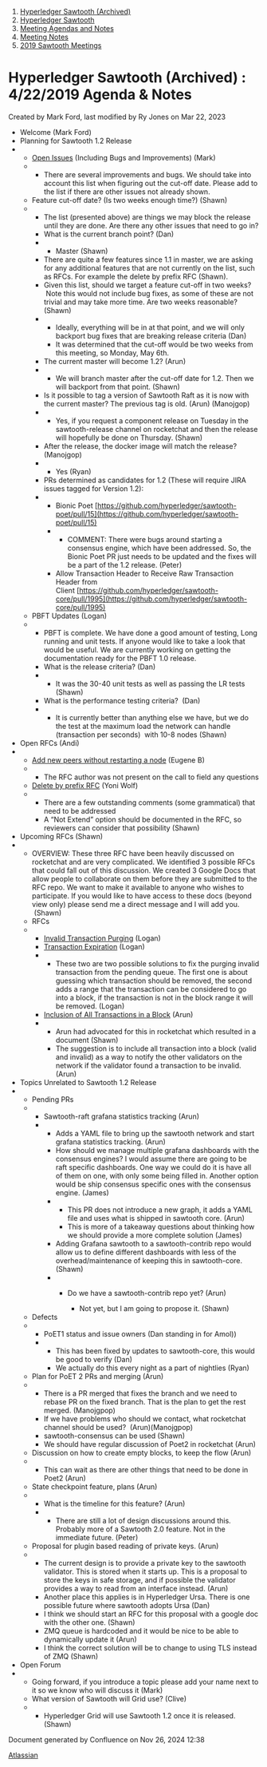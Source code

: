 1. [Hyperledger Sawtooth (Archived)](index.html)
2. [Hyperledger Sawtooth](Hyperledger-Sawtooth_20152342.html)
3. [Meeting Agendas and Notes](Meeting-Agendas-and-Notes_20154206.html)
4. [Meeting Notes](Meeting-Notes_20156244.html)
5. [2019 Sawtooth Meetings](2019-Sawtooth-Meetings_20156267.html)

# Hyperledger Sawtooth (Archived) : 4/22/2019 Agenda &amp; Notes

Created by Mark Ford, last modified by Ry Jones on Mar 22, 2023

- Welcome (Mark Ford)
- Planning for Sawtooth 1.2 Release
- - [Open Issues](https://jira.hyperledger.org/secure/RapidBoard.jspa?rapidView=3&projectKey=STL&view=planning.nodetail&selectedIssue=STL-1502&versions=visible&selectedVersion=11710) (Including Bugs and Improvements) (Mark)
  - - There are several improvements and bugs. We should take into account this list when figuring out the cut-off date. Please add to the list if there are other issues not already shown.
  - Feature cut-off date? (Is two weeks enough time?) (Shawn)
  - - The list (presented above) are things we may block the release until they are done. Are there any other issues that need to go in?
    - What is the current branch point? (Dan)
    - - Master (Shawn)
    - There are quite a few features since 1.1 in master, we are asking for any additional features that are not currently on the list, such as RFCs. For example the delete by prefix RFC (Shawn).
    - Given this list, should we target a feature cut-off in two weeks?  Note this would not include bug fixes, as some of these are not trivial and may take more time. Are two weeks reasonable? (Shawn)
    - - Ideally, everything will be in at that point, and we will only backport bug fixes that are breaking release criteria (Dan)
      - It was determined that the cut-off would be two weeks from this meeting, so Monday, May 6th.
    - The current master will become 1.2? (Arun)
    - - We will branch master after the cut-off date for 1.2. Then we will backport from that point. (Shawn)
    - Is it possible to tag a version of Sawtooth Raft as it is now with the current master? The previous tag is old. (Arun) (Manojgop)
    - - Yes, if you request a component release on Tuesday in the sawtooth-release channel on rocketchat and then the release will hopefully be done on Thursday. (Shawn)
    - After the release, the docker image will match the release? (Manojgop)
    - - Yes (Ryan)
    - PRs determined as candidates for 1.2 (These will require JIRA issues tagged for Version 1.2):
    - - Bionic Poet [https://github.com/hyperledger/sawtooth-poet/pull/15](https://github.com/hyperledger/sawtooth-poet/pull/15)
      - - COMMENT: There were bugs around starting a consensus engine, which have been addressed. So, the Bionic Poet PR just needs to be updated and the fixes will be a part of the 1.2 release. (Peter)
      - Allow Transaction Header to Receive Raw Transaction Header from Client [https://github.com/hyperledger/sawtooth-core/pull/1995](https://github.com/hyperledger/sawtooth-core/pull/1995)
  - PBFT Updates (Logan)
  - - PBFT is complete. We have done a good amount of testing, Long running and unit tests. If anyone would like to take a look that would be useful. We are currently working on getting the documentation ready for the PBFT 1.0 release.
    - What is the release criteria? (Dan)
    - - It was the 30-40 unit tests as well as passing the LR tests (Shawn)
    - What is the performance testing criteria?  (Dan)
    - - It is currently better than anything else we have, but we do the test at the maximum load the network can handle (transaction per seconds)  with 10-8 nodes (Shawn)
- Open RFCs (Andi)
- - [Add new peers without restarting a node](https://github.com/hyperledger/sawtooth-rfcs/pull/32) (Eugene B)
  - - The RFC author was not present on the call to field any questions
  - [Delete by prefix RFC](https://github.com/hyperledger/sawtooth-rfcs/pull/39) (Yoni Wolf)
  - - There are a few outstanding comments (some grammatical) that need to be addressed
    - A “Not Extend” option should be documented in the RFC, so reviewers can consider that possibility (Shawn)
- Upcoming RFCs (Shawn)
- - OVERVIEW: These three RFC have been heavily discussed on rocketchat and are very complicated. We identified 3 possible RFCs that could fall out of this discussion. We created 3 Google Docs that allow people to collaborate on them before they are submitted to the RFC repo. We want to make it available to anyone who wishes to participate. If you would like to have access to these docs (beyond view only) please send me a direct message and I will add you.  (Shawn)
  - RFCs
  - - [Invalid Transaction Purging](https://docs.google.com/document/d/1A4DjmmmSKP2oDOAw_ZRPQiD83K1RnyxGbL7WTxjOqdU/edit#heading=h.8i3lxlf7zsle) (Logan)
    - [Transaction Expiration](https://docs.google.com/document/d/1fbnlTooQq-6GXdkfqjzTFX-H187ewlqUls5ybNU3hY8/edit#heading=h.8i3lxlf7zsle) (Logan)
    - - These two are two possible solutions to fix the purging invalid transaction from the pending queue. The first one is about guessing which transaction should be removed, the second adds a range that the transaction can be considered to go into a block, if the transaction is not in the block range it will be removed. (Logan)
    - [Inclusion of All Transactions in a Block](https://docs.google.com/document/d/1pICVHI0IX8BRmwYgBjBr_IHI3nL4r6EmJa7UACqgZho/edit) (Arun)
    - - Arun had advocated for this in rocketchat which resulted in a document (Shawn)
      - The suggestion is to include all transaction into a block (valid and invalid) as a way to notify the other validators on the network if the validator found a transaction to be invalid. (Arun)
- Topics Unrelated to Sawtooth 1.2 Release
- - Pending PRs
  - - Sawtooth-raft grafana statistics tracking (Arun)
    - - Adds a YAML file to bring up the sawtooth network and start grafana statistics tracking. (Arun)
      - How should we manage multiple grafana dashboards with the consensus engines? I would assume there are going to be raft specific dashboards. One way we could do it is have all of them on one, with only some being filled in. Another option would be ship consensus specific ones with the consensus engine. (James)
      - - This PR does not introduce a new graph, it adds a YAML file and uses what is shipped in sawtooth core. (Arun)
        - This is more of a takeaway questions about thinking how we should provide a more complete solution (James)
      - Adding Grafana sawtooth to a sawtooth-contrib repo would allow us to define different dashboards with less of the overhead/maintenance of keeping this in sawtooth-core. (Shawn)
      - - Do we have a sawtooth-contrib repo yet? (Arun)
          
          - Not yet, but I am going to propose it. (Shawn)
  - Defects
  - - PoET1 status and issue owners (Dan standing in for Amol))
    - - This has been fixed by updates to sawtooth-core, this would be good to verify (Dan)
      - We actually do this every night as a part of nightlies (Ryan)
  - Plan for PoET 2 PRs and merging (Arun)
  - - There is a PR merged that fixes the branch and we need to rebase PR on the fixed branch. That is the plan to get the rest merged. (Manojgpop)
    - If we have problems who should we contact, what rocketchat channel should be used?  (Arun)(Manojgpop)
    - sawtooth-consensus can be used (Shawn)
    - We should have regular discussion of Poet2 in rocketchat (Arun)
  - Discussion on how to create empty blocks, to keep the flow (Arun)
  - - This can wait as there are other things that need to be done in Poet2 (Arun)
  - State checkpoint feature, plans (Arun)
  - - What is the timeline for this feature? (Arun)
    - - There are still a lot of design discussions around this. Probably more of a Sawtooth 2.0 feature. Not in the immediate future. (Peter)
  - Proposal for plugin based reading of private keys. (Arun)
  - - The current design is to provide a private key to the sawtooth validator. This is stored when it starts up. This is a proposal to store the keys in safe storage, and if possible the validator provides a way to read from an interface instead. (Arun)
    - Another place this applies is in Hyperledger Ursa. There is one possible future where sawtooth adopts Ursa (Dan)
    - I think we should start an RFC for this proposal with a google doc with the other one. (Shawn)
    - ZMQ queue is hardcoded and it would be nice to be able to dynamically update it (Arun)
    - I think the correct solution will be to change to using TLS instead of ZMQ (Shawn)
- Open Forum
- - Going forward, if you introduce a topic please add your name next to it so we know who will discuss it (Mark)
  - What version of Sawtooth will Grid use? (Clive)
  - - Hyperledger Grid will use Sawtooth 1.2 once it is released. (Shawn)

Document generated by Confluence on Nov 26, 2024 12:38

[Atlassian](http://www.atlassian.com/)

